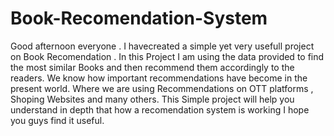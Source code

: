 # Book-Recomendation-System
Good afternoon everyone . I havecreated a simple yet very usefull project on Book Recomendation . In this Project I am using the data provided to find the most similar Books and then recommend them accordingly to the readers. 
We know how important recommendations have become in the present world. Where we are using Recommendations on OTT platforms , Shoping Websites and many others.
This Simple project will help you understand in depth that how a recomendation system is working
I hope you guys find it useful.
